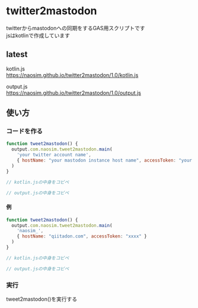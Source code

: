 # twitter2mastodon
twitterからmastodonへの同期をするGAS用スクリプトです  
jsはkotlinで作成しています  

## latest
kotlin.js  
https://naosim.github.io/twitter2mastodon/1.0/kotlin.js

output.js  
https://naosim.github.io/twitter2mastodon/1.0/output.js

## 使い方
### コードを作る
```javascript
function tweet2mastodon() {
  output.com.naosim.tweet2mastodon.main(
    'your twitter account name',
    { hostName: "your mastodon instance host name", accessToken: "your mstodon access token" }
  )
}

// kotlin.jsの中身をコピペ

// output.jsの中身をコピペ
```

#### 例
```javascript
function tweet2mastodon() {
  output.com.naosim.tweet2mastodon.main(
    'naosim_',
    { hostName: "qiitadon.com", accessToken: "xxxx" }
  )
}

// kotlin.jsの中身をコピペ

// output.jsの中身をコピペ
```

### 実行
tweet2mastodon()を実行する